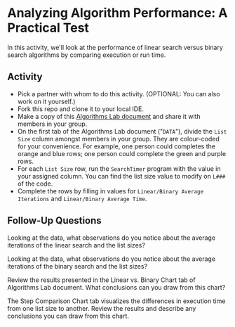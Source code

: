 # Analyzing Algorithm Performance: A Practical Test

In this activity, we'll look at the performance of linear search versus binary search algorithms by comparing execution or run time.

## Activity
- Pick a partner with whom to do this activity. (OPTIONAL: You can also work on it yourself.)
- Fork this repo and clone it to your local IDE.
- Make a copy of this [Algorithms Lab document](https://docs.google.com/spreadsheets/d/1xE6VfEzhNB2kBnPvhfmUMQvLK2y71GGJCClOtkuz7aE/edit?usp=sharing) and share it with members in your group.
- On the first tab of the Algorithms Lab document ("`DATA`"), divide the `List Size` column amongst members in your group. They are colour-coded for your convenience. For example, one person could completes the orange and blue rows; one person could complete the green and purple rows.
- For each `List Size` row, run the `SearchTimer` program with the value in your assigned column. You can find the list size value to modify on `L###` of the code.
- Complete the rows by filling in values for `Linear/Binary Average Iterations` and `Linear/Binary Average Time`.

## Follow-Up Questions
Looking at the data, what observations do you notice about the average iterations of the linear search and the list sizes?

Looking at the data, what observations do you notice about the average iterations of the binary search and the list sizes?

Review the results presented in the Linear vs. Binary Chart tab of Algorithms Lab document.  What conclusions can you draw from this chart?

The Step Comparison Chart tab visualizes the differences in execution time from one list size to another.  Review the results  and describe any conclusions you can draw from this chart.
